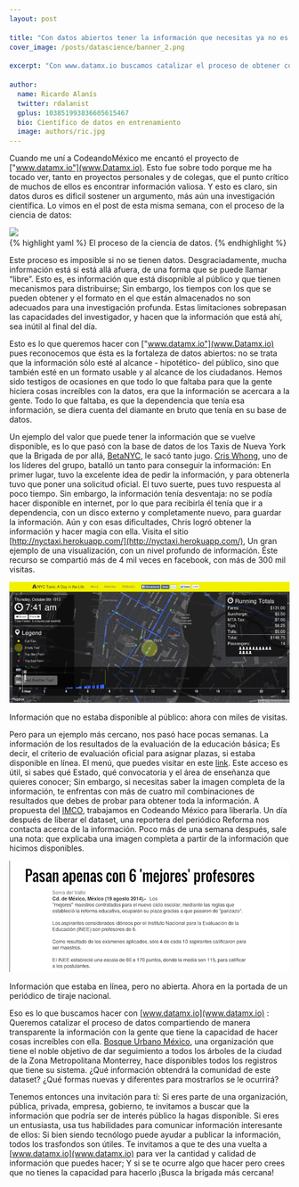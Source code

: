```yaml
---
layout: post

title: "Con datos abiertos tener la información que necesitas ya no es un problema"
cover_image: /posts/datascience/banner_2.png

excerpt: "Con www.datamx.io buscamos catalizar el proceso de obtener cosas interesantes a partir de datos"

author:
  name: Ricardo Alanís
  twitter: rdalanist
  gplus: 103851993836605615467
  bio: Científico de datos en entrenamiento
  image: authors/ric.jpg
---
```


Cuando me uní a CodeandoMéxico me encantó el proyecto de ["www.datamx.io"](www.Datamx.io). Esto fue sobre todo porque me ha tocado ver, tanto en proyectos personales y de colegas, que el punto crítico de muchos de ellos es encontrar información valiosa. Y esto es claro, sin datos duros es dificil sostener un argumento, más aún una investigación científica. Lo vimos en el post de esta misma semana, con el proceso de la ciencia de datos:

<div class="full zoomable"><img src="/images/posts/datascience/process.png"></div> 
{% highlight yaml %}
El proceso de la ciencia de datos.
{% endhighlight %}

Este proceso es imposible si no se tienen datos. Desgraciadamente, mucha información está si está allá afuera, de una forma que se puede llamar “libre”. Esto es, es información que está disopnible al público y que tienen mecanismos para distribuirse; Sin embargo, los tiempos con los que se pueden obtener y el formato en el que están almacenados no son adecuados para una investigación profunda.  Estas limitaciones sobrepasan las capacidades del investigador, y hacen que la información que está ahí, sea inútil al final del día. 

Esto es lo que queremos hacer con ["www.datamx.io"](www.Datamx.io) pues reconocemos que ésta es la fortaleza de datos abiertos: no se trata que la información sólo esté al alcance - hipotético- del público, sino que también esté en un formato usable y al alcance de los ciudadanos. Hemos sido testigos de ocasiones en que todo lo que faltaba para que la gente hiciera cosas increíbles con la datos, era que la información se acercara a la gente. Todo lo que faltaba, es que la dependencia que tenía esa información, se diera cuenta del diamante en bruto que tenía en su base de datos.

Un ejemplo del valor que puede tener la información que se vuelve disponible, es lo que pasó con la base de datos de los Taxis de Nueva York que la Brigada de por allá, [BetaNYC](http://betanyc.us/), le sacó tanto jugo. [Cris Whong](http://chriswhong.com/), uno de los líderes del grupo, batalló un tanto para conseguir la información: En primer lugar, tuvo la excelente idea de pedir la información, y para obtenerla tuvo que poner una solicitud oficial. El tuvo suerte, pues tuvo respuesta al poco tiempo. Sin embargo, la información tenía desventaja: no se podía hacer disponible en internet, por lo que para recibirla él tenía que ir a dependencia,  con un disco externo y completamente nuevo, para guardar la información. Aún y con esas dificultades, Chris logró obtener la información y hacer magia con ella. Visita el sitio [http://nyctaxi.herokuapp.com/](http://nyctaxi.herokuapp.com/), Un gran ejemplo de una visualización, con un nivel profundo de información. Éste recurso se compartió más de 4 mil veces en facebook, con más de 300 mil visitas. 

<div class="full zoomable"><img src="/images/posts/datascience/nyc.png"></div> 

Información que no estaba disponible al público: ahora con miles de visitas.

Pero para un ejemplo más cercano, nos pasó hace pocas semanas. La información de los resultados de la evaluación de la educación básica; Es decir, el criterio de evaluación oficial para asignar plazas, si estaba disponible en línea. El menú, que puedes visitar en este [link](http://201.175.44.226/SNRSPD/Basica/SNRSPDresultadosbasica/ConsultaPublica.aspx). Este acceso es útil, si sabes qué Estado, qué convocatoria y el área de enseñanza que quieres conocer; Sin embargo, si necesitas saber la imagen completa de la información, te enfrentas con más de cuatro mil combinaciones de resultados que debes de probar para obtener toda la información. A propuesta del [IMCO](http://imco.org.mx), trabajamos en Codeando México para liberarla. Un día después de liberar el dataset, una reportera del periódico Reforma nos contacta acerca de la información. Poco más de una semana después, sale una nota: que explicaba una imagen completa a partir de la información que hicimos disponibles.

<div class="full zoomable"><img src="/images/posts/datascience/profes.png"></div> 

Información que estaba en línea, pero no abierta. Ahora en la portada de un periódico de tiraje nacional.

Eso es lo que buscamos hacer con [www.datamx.io](www.datamx.io) : Queremos catalizar el proceso de datos compartiendo de manera transparente la información con la gente que tiene la capacidad de hacer cosas increíbles con ella. [Bosque Urbano México](http://bosqueurbanomexico.org/), una organización que tiene el noble objetivo de dar seguimiento a todos los árboles de la ciudad de la Zona Metropolitana Monterrey, hace disponibles todos los registros que tiene su sistema. ¿Qué información obtendrá la comunidad de este dataset? ¿Qué formas nuevas y diferentes para mostrarlos se le ocurrirá?

Tenemos entonces una invitación para tí: Si eres parte de una organización, pública, privada, empresa, gobierno, te invitamos a buscar que la información que podría ser de interés público la hagas disponible. Si eres un entusiasta, usa tus habilidades para comunicar información interesante de ellos: Si bien siendo tecnólogo puede ayudar a publicar la información, todos los trasfondos son útiles. Te invitamos a que te des una vuelta a [www.datamx.io](www.datamx.io) para ver la cantidad y calidad de información que puedes hacer; Y si se te ocurre algo que hacer pero crees que no tienes la capacidad para hacerlo ¡Busca la brigada más cercana!

